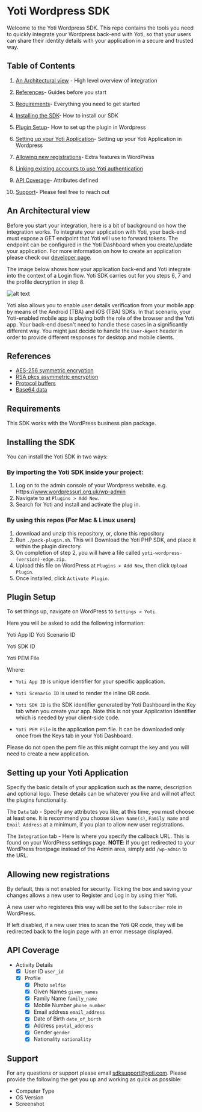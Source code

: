 # Yoti Wordpress SDK #

Welcome to the Yoti Wordpress SDK. This repo contains the tools you need to quickly integrate your Wordpress back-end with Yoti, so that your users can share their identity details with your application in a secure and trusted way.    

## Table of Contents

1) [An Architectural view](#an-architectural-view) -
High level overview of integration

2) [References](#references)-
Guides before you start

3) [Requirements](#requirements)-
Everything you need to get started

4) [Installing the SDK](#installing-the-sdk)-
How to install our SDK

5) [Plugin Setup](#plugin-setup)-
How to set up the plugin in Wordpress

6) [Setting up your Yoti Application](#setting-up-your-yoti-application)-
Setting up your Yoti Application in Wordpress

7) [Allowing new registrations](#allowing-new-registrations)- 
Extra features in WordPress

8) [Linking existing accounts to use Yoti authentication](#linking-existing-accounts-to-use-yoti-authentication)

9) [API Coverage](#api-coverage)-
Attributes defined

10) [Support](#support)-
Please feel free to reach out

## An Architectural view

Before you start your integration, here is a bit of background on how the integration works. To integrate your application with Yoti, your back-end must expose a GET endpoint that Yoti will use to forward tokens.
The endpoint can be configured in the Yoti Dashboard when you create/update your application. For more information on how to create an application please check our [developer page](https://www.yoti.com/developers/documentation/#login-button-setup).

The image below shows how your application back-end and Yoti integrate into the context of a Login flow.
Yoti SDK carries out for you steps 6, 7 and the profile decryption in step 8.

![alt text](https://github.com/getyoti/node/raw/master/login_flow.png "Login flow")


Yoti also allows you to enable user details verification from your mobile app by means of the Android (TBA) and iOS (TBA) SDKs. In that scenario, your Yoti-enabled mobile app is playing both the role of the browser and the Yoti app. Your back-end doesn't need to handle these cases in a significantly different way. You might just decide to handle the `User-Agent` header in order to provide different responses for desktop and mobile clients.

## References

* [AES-256 symmetric encryption][]
* [RSA pkcs asymmetric encryption][]
* [Protocol buffers][]
* [Base64 data][]

[AES-256 symmetric encryption]:   https://en.wikipedia.org/wiki/Advanced_Encryption_Standard
[RSA pkcs asymmetric encryption]: https://en.wikipedia.org/wiki/RSA_(cryptosystem)
[Protocol buffers]:               https://en.wikipedia.org/wiki/Protocol_Buffers
[Base64 data]:                    https://en.wikipedia.org/wiki/Base64

## Requirements

This SDK works with the WordPress business plan package.

## Installing the SDK
You can install the Yoti SDK in two ways:

### By importing the Yoti SDK inside your project:

1) Log on to the admin console of your Wordpress website. e.g. Https://www.wordpressurl.org.uk/wp-admin
2) Navigate to at `Plugins > Add New`.
3) Search for Yoti and install and activate the plug in.

### By using this repos (For Mac & Linux users)

1) download and unzip this repository, or, clone this repository
2) Run `./pack-plugin.sh`. This will Download the Yoti PHP SDK, and place it within the plugin directory.
3) On completion of step 2, you will have a file called `yoti-wordpress-(version)-edge.zip`.
4) Upload this file on WordPress at `Plugins > Add New`, then click `Upload Plugin`.
5) Once installed, click `Activate Plugin`.

## Plugin Setup

To set things up, navigate on WordPress to `Settings > Yoti`.
 
 Here you will be asked to add the following information:
 
Yoti App ID
Yoti Scenario ID

Yoti SDK ID

Yoti PEM File

Where:

- `Yoti App ID` is unique identifier for your specific application.

- `Yoti Scenario ID` is used to render the inline QR code.

- `Yoti SDK ID` is the SDK identifier generated by Yoti Dashboard in the Key tab when you create your app. Note this is not your Application Identifier which is needed by your client-side code.

- `Yoti PEM File` is the application pem file. It can be downloaded only once from the Keys tab in your Yoti Dashboard.

Please do not open the pem file as this might corrupt the key and you will need to create a new application.

## Setting up your Yoti Application

Specify the basic details of your application such as the name, description and optional logo. These details can be whatever you like and will not affect the plugins functionality.

The `Data` tab - Specify any attributes you like, at this time, you must choose at least one. It is recommend you choose `Given Name(s)`, `Family Name` and `Email Address` at a minimum, if you plan to allow new user registrations.

The `Integration` tab - Here is where you specify the callback URL. This is found on your WordPress settings page. __NOTE__: If you get redirected to your WordPress frontpage instead of the Admin area, simply add `/wp-admin` to the URL.

## Allowing new registrations
 
By default, this is not enabled for security. Ticking the box and saving your changes allows a new user to Register and Log in by using thier Yoti. 
 
A new user who registeres this way will be set to the `Subscriber` role in WordPress.
 
If left disabled, if a new user tries to scan the Yoti QR code, they will be redirected back to the login page with an error message displayed.

## API Coverage

* Activity Details
    * [X] User ID `user_id`
    * [X] Profile
        * [X] Photo `selfie`
        * [X] Given Names `given_names`
        * [X] Family Name `family_name`
        * [X] Mobile Number `phone_number`
        * [X] Email address `email_address`
        * [X] Date of Birth `date_of_birth`
        * [X] Address `postal_address`
        * [X] Gender `gender`
        * [X] Nationality `nationality`

## Support

For any questions or support please email [sdksupport@yoti.com](mailto:sdksupport@yoti.com).
Please provide the following the get you up and working as quick as possible:

- Computer Type
- OS Version
- Screenshot


